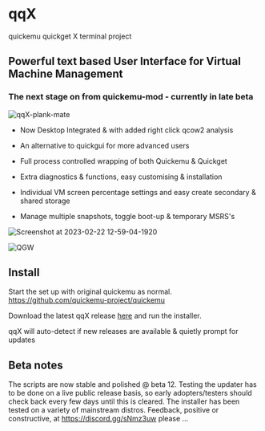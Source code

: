 # qqX

quickemu quickget X terminal project

## Powerful text based User Interface for Virtual Machine Management

### The next stage on from quickemu-mod - currently in late beta

![qqX-plank-mate](https://github.com/TuxVinyards/qqX/assets/3956806/0ee973ca-41a4-46e5-80cc-fe5d26a57717)

- Now Desktop Integrated & with added right click qcow2 analysis

- An alternative to quickgui for more advanced users

- Full process controlled wrapping of both Quickemu & Quickget

- Extra diagnostics & functions, easy customising & installation

- Individual VM screen percentage settings and easy create secondary & shared storage

- Manage multiple snapshots, toggle boot-up & temporary MSRS's

![Screenshot at 2023-02-22 12-59-04-1920](https://user-images.githubusercontent.com/3956806/220619057-f63883d2-4d0d-4130-94e1-d444f1567be4.jpg)

![QGW](https://github.com/TuxVinyards/quickemu-mod/assets/3956806/c948f51a-a954-4180-ba62-1d5045e5f4fc)

## Install

Start the set up with original quickemu as normal.  <https://github.com/quickemu-project/quickemu>

Download the latest qqX release [here](./releases/latest) and run the installer.

qqX will auto-detect if new releases are available & quietly prompt for updates

## Beta notes

The scripts are now stable and polished \@ beta 12.  Testing the updater has to be done on a live public release basis, so early adopters/testers should check back every few days until this is cleared.  The installer has been tested on a variety of mainstream distros. Feedback, positive or constructive, at <https://discord.gg/sNmz3uw> please ...
